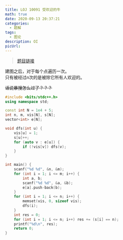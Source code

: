 ```yaml
---
title: LOJ 10091 受欢迎的牛
math: true
date: 2020-09-13 20:37:21
categories: 
  - 题解
tags: 
  - 图论
description: OI
picUrl: 
---
```



>[题目链接][1]


  [1]: https://loj.ac/problem/10091  

建图之后，对于每个点遍历一次。  
只有被经过$n$次的是被除它所有人欢迎的。  

~~话说暴搜怎么过了？？？~~  

```cpp
#include <bits/stdc++.h>
using namespace std;

const int N = 1e4 + 5;
int n, m, vis[N], s[N];
vector<int> e[N];

void dfs(int u) {
    vis[u] = 1;
	s[u]++;
	for (auto v : e[u]) {
		if (!vis[v]) dfs(v);
	}
}

int main() {
    scanf("%d %d", &n, &m);
	for (int i = 1; i <= m; i++) {
		int a, b;
		scanf("%d %d", &a, &b);
		e[a].push-back(b);
	}
	for (int i = 1; i <= n; i++) {
		memset(vis, 0, sizeof vis);
		dfs(i);
	}
	int res = 0;
	for (int i = 1; i <= n; i++) res += (s[i] == n);
	printf("%d\n", res);
	return 0;
}

```